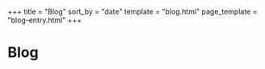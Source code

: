 +++
title = "Blog"
sort_by = "date"
template = "blog.html"
page_template = "blog-entry.html"
+++

# Blog